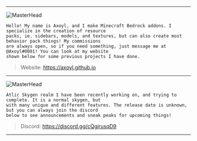 <div align="left">

--- ---
![MasterHead](https://cdn.discordapp.com/attachments/1037912546356772954/1056063342487281745/pexels-photo-1210276.jpeg)<br>
```info
Hello! My name is Axoyl, and I make Minecraft Bedrock addons. I specialize in the creation of resource
packs, ie. sidebars, models, and textures, but can also create most behavior pack things! My commissions
are always open, so if you need something, just message me at @Axoyl#0001! You can look at my website
shown below for some previous projects I have done.
```
> Website: https://axoyl.github.io
--- ---
![MasterHead](https://cdn.discordapp.com/attachments/1037912546356772954/1056066239652438046/sdfsdfsdf.png)<br>
```info
Atlic Skygen realm I have been recently working on, and trying to complete. It is a normal skygen, but
with many unique and different features. The release date is unknown, but you can always join the discord
below to see announcements and sneak peaks for upcoming things!
```
> Discord: https://discord.gg/cQgjrusqD9
--- ---
</div>
